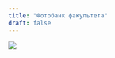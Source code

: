 ```yaml
---
title: "Фотобанк факультета"
draft: false
---
```


[1]: https://odin.mgimo.ru/news/5394-den-otkrytykh-dverej-magistratury-mgimo-odintsovo

[![](https://odin.mgimo.ru/images/news4799/dod-mag-odin-19-05-22_122.jpg)][1]
